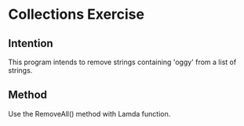 
# Collections Exercise

## Intention
This program intends to remove strings containing 'oggy' from a list of strings. 

## Method
Use the RemoveAll() method with Lamda function.
